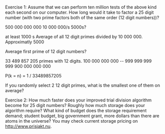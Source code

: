 Exercise 1: Assume that we can perform ten million tests of the above kind each second on our computer. How long would it take to factor a 25 digit number (with two prime factors both of the same order (12 digit numbers))?

500 000 000 000
10 000 000/s
5000s?

at least 1000 s
Average of all 12 digit primes divided by 10 000 000. Approximatly 5000

Average first prime of 12 digit numbers? 

33 489 857 205 primes with 12 digits.
100 000 000 000 -- 999 999 999 999 
900 000 000 000

P(k = n) = 1 / 33489857205


If you randomly select 2 12 digit primes, what is the smallest one of them on average?





Exercise 2: How much faster does your improved trial division algorithm become for 25 digit numbers? Roughly how much storage does your algorithm require? What kind of budget does the storage requirement demand; student budget, big government grant, more dollars than there are atoms in the universe? You may check current storage pricing on http://www.prisjakt.nu.


